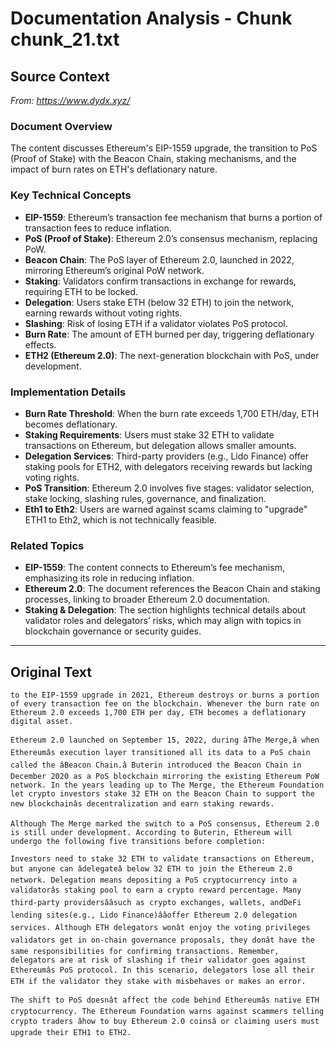 # Documentation Analysis - Chunk chunk_21.txt

## Source Context
*From: https://www.dydx.xyz/*

### Document Overview  
The content discusses Ethereum's EIP-1559 upgrade, the transition to PoS (Proof of Stake) with the Beacon Chain, staking mechanisms, and the impact of burn rates on ETH's deflationary nature.  

### Key Technical Concepts  
- **EIP-1559**: Ethereum’s transaction fee mechanism that burns a portion of transaction fees to reduce inflation.  
- **PoS (Proof of Stake)**: Ethereum 2.0’s consensus mechanism, replacing PoW.  
- **Beacon Chain**: The PoS layer of Ethereum 2.0, launched in 2022, mirroring Ethereum’s original PoW network.  
- **Staking**: Validators confirm transactions in exchange for rewards, requiring ETH to be locked.  
- **Delegation**: Users stake ETH (below 32 ETH) to join the network, earning rewards without voting rights.  
- **Slashing**: Risk of losing ETH if a validator violates PoS protocol.  
- **Burn Rate**: The amount of ETH burned per day, triggering deflationary effects.  
- **ETH2 (Ethereum 2.0)**: The next-generation blockchain with PoS, under development.  

### Implementation Details  
- **Burn Rate Threshold**: When the burn rate exceeds 1,700 ETH/day, ETH becomes deflationary.  
- **Staking Requirements**: Users must stake 32 ETH to validate transactions on Ethereum, but delegation allows smaller amounts.  
- **Delegation Services**: Third-party providers (e.g., Lido Finance) offer staking pools for ETH2, with delegators receiving rewards but lacking voting rights.  
- **PoS Transition**: Ethereum 2.0 involves five stages: validator selection, stake locking, slashing rules, governance, and finalization.  
- **Eth1 to Eth2**: Users are warned against scams claiming to "upgrade" ETH1 to Eth2, which is not technically feasible.  

### Related Topics  
- **EIP-1559**: The content connects to Ethereum’s fee mechanism, emphasizing its role in reducing inflation.  
- **Ethereum 2.0**: The document references the Beacon Chain and staking processes, linking to broader Ethereum 2.0 documentation.  
- **Staking & Delegation**: The section highlights technical details about validator roles and delegators’ risks, which may align with topics in blockchain governance or security guides.

---

## Original Text
```
to the EIP-1559 upgrade in 2021, Ethereum destroys or burns a portion of every transaction fee on the blockchain. Whenever the burn rate on Ethereum 2.0 exceeds 1,700 ETH per day, ETH becomes a deflationary digital asset.

Ethereum 2.0 launched on September 15, 2022, during âThe Merge,â when Ethereumâs execution layer transitioned all its data to a PoS chain called the âBeacon Chain.â Buterin introduced the Beacon Chain in December 2020 as a PoS blockchain mirroring the existing Ethereum PoW network. In the years leading up to The Merge, the Ethereum Foundation let crypto investors stake 32 ETH on the Beacon Chain to support the new blockchainâs decentralization and earn staking rewards.

Although The Merge marked the switch to a PoS consensus, Ethereum 2.0 is still under development. According to Buterin, Ethereum will undergo the following five transitions before completion:

Investors need to stake 32 ETH to validate transactions on Ethereum, but anyone can âdelegateâ below 32 ETH to join the Ethereum 2.0 network. Delegation means depositing a PoS cryptocurrency into a validatorâs staking pool to earn a crypto reward percentage. Many third-party providersââsuch as crypto exchanges, wallets, andDeFi lending sites(e.g., Lido Finance)ââoffer Ethereum 2.0 delegation services. Although ETH delegators wonât enjoy the voting privileges validators get in on-chain governance proposals, they donât have the same responsibilities for confirming transactions. Remember, delegators are at risk of slashing if their validator goes against Ethereumâs PoS protocol. In this scenario, delegators lose all their ETH if the validator they stake with misbehaves or makes an error.

The shift to PoS doesnât affect the code behind Ethereumâs native ETH cryptocurrency. The Ethereum Foundation warns against scammers telling crypto traders âhow to buy Ethereum 2.0 coinsâ or claiming users must upgrade their ETH1 to ETH2.
```
